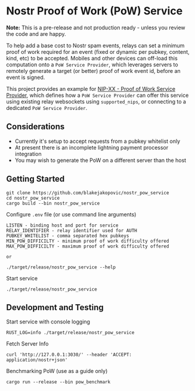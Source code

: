 # Nostr Proof of Work (PoW) Service

**Note:** This is a pre-release and not production ready - unless you review the code and are happy.

To help add a base cost to Nostr spam events, relays can set a minimum proof of work required for an event (fixed or dynamic per pubkey, content, kind, etc) to be accepted. Mobiles and other devices can off-load this computation onto a `PoW Service Provider`, which leverages servers to remotely generate a target (or better) proof of work event id, before an event is signed.

This project provides an example for [NIP-XX - Proof of Work Service Provider](https://github.com/blakejakopovic/nostr_pow_service/blob/master/NIP-XX.md), which defines how a `PoW Service Provider` can offer this service using existing relay websockets using `supported_nips`, or connecting to a dedicated `PoW Service Provider`.

## Considerations
* Currently it's setup to accept requests from a pubkey whitelist only
* At present there is an incomplete lightning payment processor integration
* You may wish to generate the PoW on a different server than the host

## Getting Started

```
git clone https://github.com/blakejakopovic/nostr_pow_service
cd nostr_pow_service
cargo build --bin nostr_pow_service
```

Configure `.env` file (or use command line arguments)
```
LISTEN - binding host and port for service
RELAY_IDENTIFIER - relay identifier used for AUTH
PUBKEY_WHITELIST - comma separated hex pubkeys
MIN_POW_DIFFICILTY - minimum proof of work difficulty offered
MAX_POW_DIFFICILTY - maximum proof of work difficulty offered

or

./target/release/nostr_pow_service --help
```


Start service
```
./target/release/nostr_pow_service

```


## Development and Testing


Start service with console logging
```
RUST_LOG=info ./target/release/nostr_pow_service
```

Fetch Server Info
```
curl 'http://127.0.0.1:3030/' --header 'ACCEPT: application/nostr+json'
```

Benchmarking PoW (use as a guide only)
```
cargo run --release --bin pow_benchmark
```
